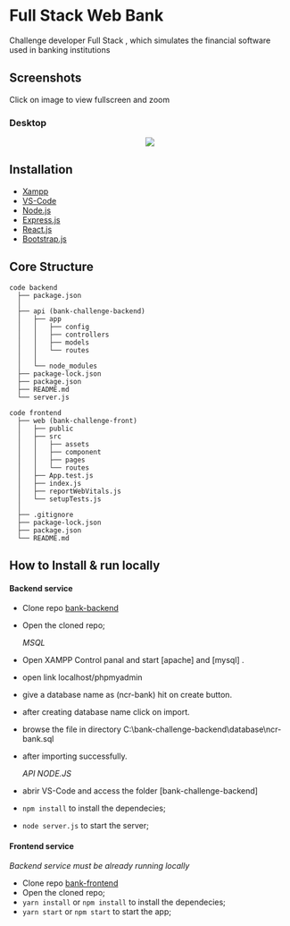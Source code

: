
# Full Stack Web Bank

Challenge developer Full Stack , 
which simulates the financial software used in banking institutions

## Screenshots
Click on image to view fullscreen and zoom

### Desktop

<p align="center">
  <img src="./public/bank.png?raw=true" />
</p>

## Installation

- [Xampp](https://www.apachefriends.org/es/index.html)
- [VS-Code](https://code.visualstudio.com/)
- [Node.js](https://nodejs.org/)
- [Express.js](https://expressjs.com/es/)
- [React.js](https://es.reactjs.org/)
- [Bootstrap.js](https://getbootstrap.com/)

## Core Structure

    code backend
      ├── package.json
      │
      ├── api (bank-challenge-backend)
      │   ├── app
      │   │   ├── config
      │   │   ├── controllers
      │   │   ├── models
      │   │   └── routes
      │   │
      │   └── node_modules
      ├── package-lock.json
      ├── package.json
      ├── README.md
      └── server.js

    code frontend
      ├── web (bank-challenge-front)
      │   ├── public
      │   ├── src
      │   │   ├── assets
      │   │   ├── component
      │   │   ├── pages
      │   │   └── routes
      │   ├── App.test.js
      │   ├── index.js
      │   ├── reportWebVitals.js
      │   └── setupTests.js
      │
      ├── .gitignore
      ├── package-lock.json
      ├── package.json
      └── README.md

## How to Install & run locally

#### Backend service

- Clone repo [bank-backend](https://github.com/ingkilber/bank-challenge-front/tree/master/bank-challenge-backend)
- Open the cloned repo;

  *MSQL*
- Open XAMPP Control panal and start [apache] and [mysql] .
- open link localhost/phpmyadmin
- give a database name as (ncr-bank) hit on create button.
- after creating database name click on import.
- browse the file in directory C:\bank-challenge-backend\database\ncr-bank.sql
- after importing successfully.

  *API NODE.JS*
- abrir VS-Code and access the folder [bank-challenge-backend]
- `npm install` to install the dependecies;
- `node server.js` to start the server;

#### Frontend service
*Backend service must be already running locally*

- Clone repo [bank-frontend](https://github.com/ingkilber/bank-challenge-front)
- Open the cloned repo;
- `yarn install` or `npm install` to install the dependecies;
- `yarn start` or `npm start` to start the app;
